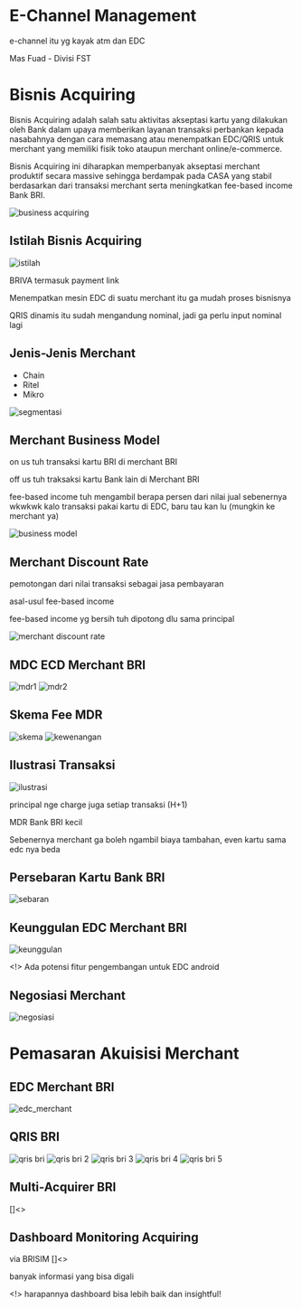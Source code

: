 # E-Channel Management
e-channel itu yg kayak atm dan EDC

Mas Fuad - Divisi FST

# Bisnis Acquiring
Bisnis Acquiring adalah salah satu aktivitas akseptasi kartu yang dilakukan oleh Bank dalam upaya memberikan layanan transaksi perbankan kepada nasabahnya dengan cara
memasang atau menempatkan EDC/QRIS untuk merchant yang memiliki fisik toko ataupun merchant online/e-commerce.

Bisnis Acquiring ini diharapkan memperbanyak akseptasi merchant produktif secara massive sehingga berdampak pada CASA yang stabil berdasarkan dari transaksi merchant
serta meningkatkan fee-based income Bank BRI.

![business acquiring](bisnis_acquiring.png)

## Istilah Bisnis Acquiring
![istilah](istilah_bisnis_acquiring.png)

BRIVA termasuk payment link

Menempatkan mesin EDC di suatu merchant itu ga mudah proses bisnisnya

QRIS dinamis itu sudah mengandung nominal, jadi ga perlu input nominal lagi

## Jenis-Jenis Merchant
- Chain
- Ritel
- Mikro

![segmentasi](segmen_merchant.png)

## Merchant Business Model

on us tuh transaksi kartu BRI di merchant BRI

off us tuh traksaksi kartu Bank lain di Merchant BRI

fee-based income tuh mengambil berapa persen dari nilai jual sebenernya wkwkwk kalo transaksi pakai kartu di EDC, baru tau kan lu (mungkin ke merchant ya)

![business model](merchant_bm.png)

## Merchant Discount Rate
pemotongan dari nilai transaksi sebagai jasa pembayaran

asal-usul fee-based income

fee-based income yg bersih tuh dipotong dlu sama principal

![merchant discount rate](merchant_dr.png)

## MDC ECD Merchant BRI

![mdr1](mdr_1.png)
![mdr2](mdr_2.png)

## Skema Fee MDR

![skema](skema.png)
![kewenangan](kewenangan.png)

## Ilustrasi Transaksi

![ilustrasi](ilustrasi.png)

principal nge charge juga setiap transaksi (H+1)

MDR Bank BRI kecil

Sebenernya merchant ga boleh ngambil biaya tambahan, even kartu sama edc nya beda

## Persebaran Kartu Bank BRI
![sebaran](sebaran.png)

## Keunggulan EDC Merchant BRI
![keunggulan](keunggulan.png)

<!> Ada potensi fitur pengembangan untuk EDC android

## Negosiasi Merchant
![negosiasi](negosiasi.png)

# Pemasaran Akuisisi Merchant

## EDC Merchant BRI
![edc_merchant](edc_merchant.png)

## QRIS BRI
![qris bri](qris_bri.png)
![qris bri 2](qris_bri_2.png)
![qris bri 3](qris_bri_3.png)
![qris bri 4](qris_bri_4.png)
![qris bri 5](qris_bri_5.png)

## Multi-Acquirer BRI
[]<>

## Dashboard Monitoring Acquiring
via BRISIM
[]<>

banyak informasi yang bisa digali

<!> harapannya dashboard bisa lebih baik dan insightful!
